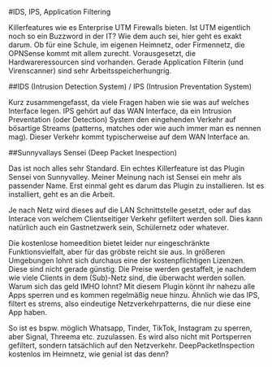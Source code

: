#IDS, IPS, Application Filtering

Killerfeatures wie es Enterprise UTM Firewalls bieten. Ist UTM eigentlich noch so ein Buzzword in der IT? Wie dem auch sei, hier geht es exakt darum. Ob für eine Schule, im eigenen Heimnetz, oder Firmennetz, die OPNSense kommt mit allem zurecht. Vorausgesetzt, die Hardwareressourcen sind vorhanden. Gerade Application Filterin (und Virenscanner) sind sehr Arbeitsspeicherhungrig.

##IDS (Intrusion Detection System) / IPS (Intrusion Preventation System)

Kurz zusammengefasst, da viele Fragen haben wie sie was auf welches Interface legen. IPS gehört auf das WAN Interface, da ein Intrusion Preventation (oder Detection) System den eingehenden Verkehr auf bösartige Streams (patterns, matches oder wie auch immer man es nennen mag). Dieser Verkehr kommt typischerweise auf dem WAN Interface an.

##Sunnyvallays Sensei (Deep Packet Inespection)

Das ist noch alles sehr Standard. Ein echtes Killerfeature ist das Plugin Sensei von Sunnyvalley. Meiner Meinung nach ist Sensei ein mehr als passender Name. Erst einmal geht es darum das Plugin zu installieren. Ist es installiert, geht es an die Arbeit.

Je nach Netz wird dieses auf die LAN Schnittstelle gesetzt, oder auf das Interace von welchem Clientseitiger Verkehr gefiltert werden soll. Dies kann natürlich auch ein Gastnetzwerk sein, Schülernetz oder whatever.

Die kostenlose homeedition bietet leider nur eingeschränkte Funktionsvielfalt, aber für das gröbste reicht sie aus. In größeren Umgebungen lohnt sich durchaus eine der kostenpflichtigen Lizenzen. Diese sind nicht gerade günstig. Die Preise werden gestaffelt, je nachdem wie viele Clients in dem (Sub)-Netz sind, die überwacht werden sollen. Warum sich das geld IMHO lohnt? Mit diesem Plugin könnt ihr nahezu alle Apps sperren und es kommen regelmäßig neue hinzu. Ähnlich wie das IPS, filtert es strems, also eindeutige Netzverkehrpatterns, die nur diese eine App haben.

So ist es bspw. möglich Whatsapp, Tinder, TikTok, Instagram zu sperren, aber Signal, Threema etc. zuzulassen. Es wird also nicht mit Portsperren gefiltert, sondern tatsächlich auf den Netzverkehr. DeepPacketInspection kostenlos im Heimnetz, wie genial ist das denn?
